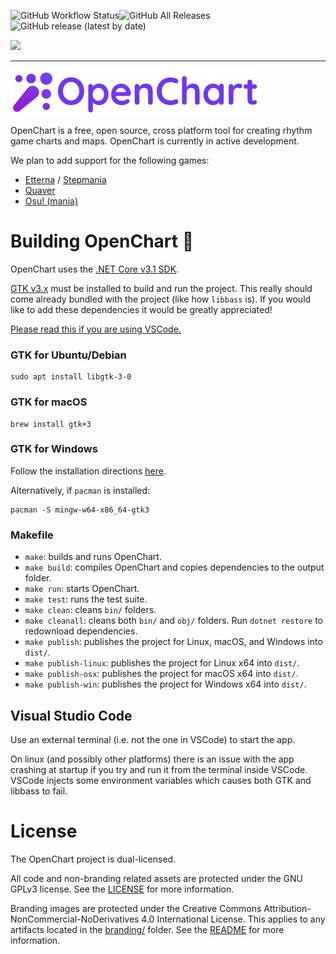 ![GitHub Workflow Status](https://img.shields.io/github/workflow/status/Kangaroux/OpenChart/Build%20and%20test?style=for-the-badge)![GitHub All Releases](https://img.shields.io/github/downloads/Kangaroux/OpenChart/total?style=for-the-badge)![GitHub release (latest by date)](https://img.shields.io/github/v/release/Kangaroux/OpenChart?style=for-the-badge)

[![](https://imgur.com/bhQKKSZ.png)](https://discord.gg/wSGmN52)

--------------

[![](branding/banner_small.png)](https://github.com/Kangaroux/OpenChart)

OpenChart is a free, open source, cross platform tool for creating rhythm game charts and maps. OpenChart is currently in active development.

We plan to add support for the following games:

- [Etterna](https://etternaonline.com/) / [Stepmania](https://www.stepmania.com/)
- [Quaver](https://quavergame.com/)
- [Osu! (mania)](https://osu.ppy.sh/)

# Building OpenChart 🔨

OpenChart uses the [.NET Core v3.1 SDK](https://dotnet.microsoft.com/download/dotnet-core/3.1).

[GTK v3.x](https://www.gtk.org/) must be installed to build and run the project. This really should come already bundled with the project (like how `libbass` is). If you would like to add these dependencies it would be greatly appreciated!

[Please read this if you are using VSCode.](#visual-studio-code)

### GTK for Ubuntu/Debian
```
sudo apt install libgtk-3-0
```

### GTK for macOS
```
brew install gtk+3
```

### GTK for Windows
Follow the installation directions [here](https://www.gtk.org/docs/installations/windows/).

Alternatively, if `pacman` is installed:

```
pacman -S mingw-w64-x86_64-gtk3
```

### Makefile

- `make`: builds and runs OpenChart.
- `make build`: compiles OpenChart and copies dependencies to the output folder.
- `make run`: starts OpenChart.
- `make test`: runs the test suite.
- `make clean`: cleans `bin/` folders.
- `make cleanall`: cleans both `bin/` and `obj/` folders. Run `dotnet restore` to redownload dependencies.
- `make publish`: publishes the project for Linux, macOS, and Windows into `dist/`.
- `make publish-linux`: publishes the project for Linux x64 into `dist/`.
- `make publish-osx`: publishes the project for macOS x64 into `dist/`.
- `make publish-win`: publishes the project for Windows x64 into `dist/`.

## Visual Studio Code

Use an external terminal (i.e. not the one in VSCode) to start the app.

On linux (and possibly other platforms) there is an issue with the app crashing at startup if you try and run it from the terminal inside VSCode. VSCode injects some environment variables which causes both GTK and libbass to fail.

# License

The OpenChart project is dual-licensed.

All code and non-branding related assets are protected under the GNU GPLv3 license. See the [LICENSE](LICENSE) for more information.

Branding images are protected under the Creative Commons Attribution-NonCommercial-NoDerivatives 4.0 International License. This applies to any artifacts located in the [branding/](branding) folder. See the [README](branding/README.md) for more information.